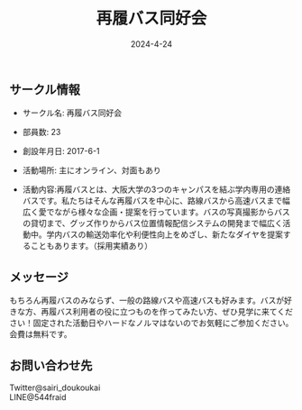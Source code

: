 ﻿---
title: '再履バス同好会'
excerpt: ''
date: '2024-4-24'
iconImage: '/assets/005/icon.png'
coverImage: '/assets/005/cover.jpg'
ogImage:
  url: '/assets/005/icon.png'
tags:
  - 'サークル'
  - '活動中'
---

## サークル情報
- サークル名: 再履バス同好会
- 部員数: 23
- 創設年月日: 2017-6-1
- 活動場所: 主にオンライン、対面もあり

- 活動内容:再履バスとは、大阪大学の3つのキャンパスを結ぶ学内専用の連絡バスです。私たちはそんな再履バスを中心に、路線バスから高速バスまで幅広く愛でながら様々な企画・提案を行っています。バスの写真撮影からバスの貸切まで、グッズ作りからバス位置情報配信システムの開発まで幅広く活動中。学内バスの輸送効率化や利便性向上をめざし、新たなダイヤを提案することもあります。（採用実績あり）

## メッセージ
もちろん再履バスのみならず、一般の路線バスや高速バスも好みます。バスが好きな方、再履バス利用者の役に立つものを作ってみたい方、ぜひ見学に来てください！固定された活動日やハードなノルマはないのでお気軽にご参加ください。会費は無料です。

## お問い合わせ先
Twitter@sairi_doukoukai  
LINE@544fraid  

